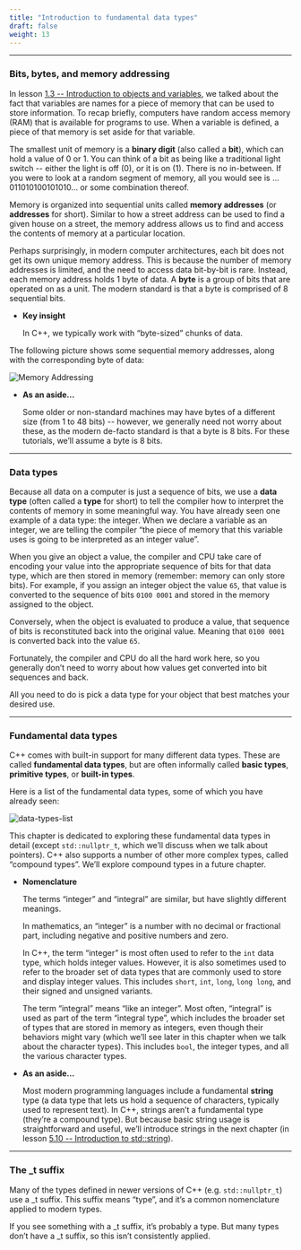 ```yaml
---
title: "Introduction to fundamental data types" 
draft: false
weight: 13
---
```


---

### Bits, bytes, and memory addressing

In lesson [1.3 -- Introduction to objects and variables](https://www.learncpp.com/cpp-tutorial/introduction-to-objects-and-variables/), we talked about the fact that variables are names for a piece of memory that can be used to store information. To recap briefly, computers have random access memory (RAM) that is available for programs to use. When a variable is defined, a piece of that memory is set aside for that variable.

The smallest unit of memory is a **binary digit** (also called a **bit**), which can hold a value of 0 or 1. You can think of a bit as being like a traditional light switch -- either the light is off (0), or it is on (1). There is no in-between. If you were to look at a random segment of memory, all you would see is …011010100101010… or some combination thereof.

Memory is organized into sequential units called **memory addresses** (or **addresses** for short). Similar to how a street address can be used to find a given house on a street, the memory address allows us to find and access the contents of memory at a particular location.

Perhaps surprisingly, in modern computer architectures, each bit does not get its own unique memory address. This is because the number of memory addresses is limited, and the need to access data bit-by-bit is rare. Instead, each memory address holds 1 byte of data. A **byte** is a group of bits that are operated on as a unit. The modern standard is that a byte is comprised of 8 sequential bits.

- **Key insight**

    In C++, we typically work with “byte-sized” chunks of data.

The following picture shows some sequential memory addresses, along with the corresponding byte of data:

![Memory Addressing](https://www.learncpp.com/images/CppTutorial/Section2/MemoryAddresses.png)

- **As an aside…**

    Some older or non-standard machines may have bytes of a different size (from 1 to 48 bits) -- however, we generally need not worry about these, as the modern de-facto standard is that a byte is 8 bits. For these tutorials, we’ll assume a byte is 8 bits.

---

### Data types

Because all data on a computer is just a sequence of bits, we use a **data type** (often called a **type** for short) to tell the compiler how to interpret the contents of memory in some meaningful way. You have already seen one example of a data type: the integer. When we declare a variable as an integer, we are telling the compiler “the piece of memory that this variable uses is going to be interpreted as an integer value”.

When you give an object a value, the compiler and CPU take care of encoding your value into the appropriate sequence of bits for that data type, which are then stored in memory (remember: memory can only store bits). For example, if you assign an integer object the value `65`, that value is converted to the sequence of bits `0100 0001` and stored in the memory assigned to the object.

Conversely, when the object is evaluated to produce a value, that sequence of bits is reconstituted back into the original value. Meaning that `0100 0001` is converted back into the value `65`.

Fortunately, the compiler and CPU do all the hard work here, so you generally don’t need to worry about how values get converted into bit sequences and back.

All you need to do is pick a data type for your object that best matches your desired use.

---

### Fundamental data types

C++ comes with built-in support for many different data types. These are called **fundamental data types**, but are often informally called **basic types**, **primitive types**, or **built-in types**.

Here is a list of the fundamental data types, some of which you have already seen:

![data-types-list](../../../images/notes/C++/intro-to-fundamental-datatypes/datatypes-table.png)

This chapter is dedicated to exploring these fundamental data types in detail (except `std::nullptr_t`, which we’ll discuss when we talk about pointers). C++ also supports a number of other more complex types, called “compound types”. We’ll explore compound types in a future chapter.

- **Nomenclature**

    The terms “integer” and “integral” are similar, but have slightly different meanings.

    In mathematics, an “integer” is a number with no decimal or fractional part, including negative and positive numbers and zero.

    In C++, the term “integer” is most often used to refer to the `int` data type, which holds integer values. However, it is also sometimes used to refer to the broader set of data types that are commonly used to store and display integer values. This includes `short`, `int`, `long`, `long long`, and their signed and unsigned variants.

    The term “integral” means “like an integer”. Most often, “integral” is used as part of the term “integral type”, which includes the broader set of types that are stored in memory as integers, even though their behaviors might vary (which we’ll see later in this chapter when we talk about the character types). This includes `bool`, the integer types, and all the various character types.

- **As an aside…**

    Most modern programming languages include a fundamental **string** type (a data type that lets us hold a sequence of characters, typically used to represent text). In C++, strings aren’t a fundamental type (they’re a compound type). But because basic string usage is straightforward and useful, we’ll introduce strings in the next chapter (in lesson [5.10 -- Introduction to std::string](https://www.learncpp.com/cpp-tutorial/introduction-to-stdstring/)).

---

### The \_t suffix

Many of the types defined in newer versions of C++ (e.g. `std::nullptr_t`) use a \_t suffix. This suffix means “type”, and it’s a common nomenclature applied to modern types.

If you see something with a \_t suffix, it’s probably a type. But many types don’t have a \_t suffix, so this isn’t consistently applied.
